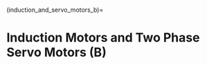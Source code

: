 ```{include} ./macros.md
```
(induction_and_servo_motors_b)=
# Induction Motors and Two Phase Servo Motors (B)
